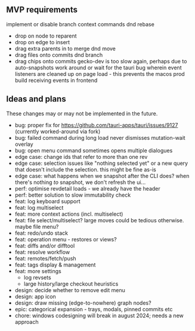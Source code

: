 MVP requirements
----------------
implement or disable branch context commands
dnd rebase 
- drop on node to reparent
- drop on edge to insert
- drag extra parents in to merge
dnd move
- drag files onto commits
dnd branch
- drag chips onto commits
gecko-dev is too slow again, perhaps due to auto-snapshots
work around or wait for the tauri bug wherein event listeners are cleaned up on page load - this prevents the macos prod build receiving events in frontend

Ideas and plans
---------------
These changes may or may not be implemented in the future.
* bug: proper fix for https://github.com/tauri-apps/tauri/issues/9127 (currently worked-around via fork)
* bug: failed command during long load never dismisses mutation-wait overlay
* bug: open menu command sometimes opens multiple dialogues
* edge case: change ids that refer to more than one rev
* edge case: selection issues like "nothing selected yet" or a new query that doesn't include the selection. this might be fine as-is
* edge case: what happens when we snapshot after the CLI does? when there's nothing *to* snapshot, we don't refresh the ui...
* perf: optimise revdetail loads - we already have the header
* perf: better solution to slow immutability check
* feat: log keyboard support
* feat: log multiselect
* feat: more context actions (incl. multiselect)
* feat: file select/multiselect? large moves could be tedious otherwise. maybe file menu?
* feat: redo/undo stack
* feat: operation menu - restores or views?
* feat: diffs and/or difftool
* feat: resolve workflow 
* feat: remotes/fetch/push
* feat: tags display & management
* feat: more settings
    - log revsets
    - large history/large checkout heuristics
* design: decide whether to remove edit menu
* design: app icon
* design: draw missing (edge-to-nowhere) graph nodes?
* epic: categorical expansion - trays, modals, pinned commits etc
* chore: windows codesigning will break in august 2024; needs a new approach
